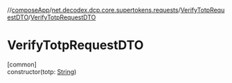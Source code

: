 //[composeApp](../../../index.md)/[net.decodex.dcp.core.supertokens.requests](../index.md)/[VerifyTotpRequestDTO](index.md)/[VerifyTotpRequestDTO](-verify-totp-request-d-t-o.md)

# VerifyTotpRequestDTO

[common]\
constructor(totp: [String](https://kotlinlang.org/api/latest/jvm/stdlib/kotlin/-string/index.html))
